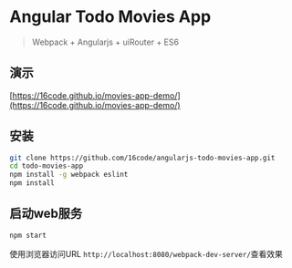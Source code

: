 # Angular Todo Movies App
> Webpack + Angularjs + uiRouter + ES6

## 演示

[https://16code.github.io/movies-app-demo/](https://16code.github.io/movies-app-demo/)

## 安装

```bash
git clone https://github.com/16code/angularjs-todo-movies-app.git
cd todo-movies-app
npm install -g webpack eslint
npm install
```

## 启动web服务
```bash
npm start
```
使用浏览器访问URL `http://localhost:8080/webpack-dev-server/`查看效果

